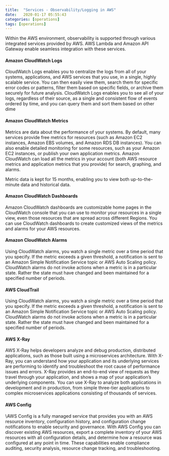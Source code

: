 ```yaml
---
title:  "Services - Observability/Logging in AWS"
date:   2020-01-17 05:55:43
categories: [operations]
tags: [operations]	
---
```

Within the AWS environment, observability is supported through various integrated services provided by AWS. AWS Lambda and Amazon API Gateway enable seamless integration with these services. 

<h4>Amazon CloudWatch Logs</h4>
CloudWatch Logs enables you to centralize the logs from all of your systems, applications, and AWS services that you use, in a single, highly scalable service. You can then easily view them, search them for specific error codes or patterns, filter them based on specific fields, or archive 
them securely for future analysis. CloudWatch Logs enables you to see all of your logs, regardless of their source, as a single and consistent flow of events ordered by time, and you can query them and sort them based on other dime

<h4>Amazon CloudWatch Metrics</h4>
Metrics are data about the performance of your systems. By default, many services provide free metrics for resources (such as Amazon EC2 instances, Amazon EBS volumes, and Amazon RDS DB instances). You can also enable detailed monitoring for some resources, such as your Amazon EC2 instances, or publish your own application metrics. Amazon CloudWatch can load all the metrics in your account (both AWS resource metrics and application metrics that you provide) for search, graphing, and alarms.

Metric data is kept for 15 months, enabling you to view both up-to-the-minute data and historical data.

<h4>Amazon CloudWatch Dashboards</h4>
Amazon CloudWatch dashboards are customizable home pages in the CloudWatch console that you can use to monitor your resources in a single view, even those resources that are spread across different Regions. You can use CloudWatch dashboards to create customized views of the metrics and alarms for your AWS resources.

<h4>Amazon CloudWatch Alarms</h4>
Using CloudWatch alarms, you watch a single metric over a time period that you specify. If the metric exceeds a given threshold, a notification is sent to an Amazon Simple Notification Service topic or AWS Auto Scaling policy. CloudWatch alarms do not invoke actions when a metric is in a particular state. Rather the state must have changed and been maintained for a specified number of periods.

<h4>AWS CloudTrail</h4>
Using CloudWatch alarms, you watch a single metric over a time period that you specify. If the metric exceeds a given threshold, a notification is sent to an Amazon Simple Notification Service topic or AWS Auto Scaling policy. CloudWatch alarms do not invoke actions when a metric is in a particular state. Rather the state must have changed and been maintained for a specified number of periods.

<h4>AWS X-Ray</h4>
AWS X-Ray helps developers analyze and debug production, distributed applications, such as those built using a microservices architecture. With X-Ray, you can understand how your application and its underlying services are performing to identify and troubleshoot the root cause of performance issues and errors. X-Ray provides an end-to-end view of requests as they travel through your application, and shows a map of your application’s underlying components. You can use X-Ray to analyze both applications in development and in production, from simple three-tier applications to complex microservices applications consisting of thousands of services.

<h4>AWS Config</h4>\AWS Config is a fully managed service that provides you with an AWS resource inventory, configuration history, and configuration change notifications to enable security and governance. With AWS Config you can discover existing AWS resources, export a complete inventory of your AWS resources with all configuration details, and determine how a resource was configured at any point in time. These capabilities enable compliance auditing, security analysis, resource change tracking, and troubleshooting.